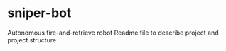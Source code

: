 # sniper-bot
Autonomous fire-and-retrieve robot
Readme file to describe project and project structure
